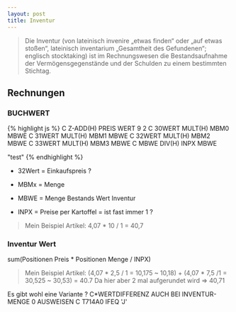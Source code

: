 ```yaml
---
layout: post
title: Inventur
---
```


>Die Inventur (von lateinisch invenire „etwas finden“ oder „auf etwas stoßen“, lateinisch inventarium „Gesamtheit des Gefundenen“; englisch stocktaking) ist im Rechnungswesen die Bestandsaufnahme der Vermögensgegenstände und der Schulden zu einem bestimmten Stichtag.

## Rechnungen 

### BUCHWERT
{% highlight js %}
 C                   Z-ADD(H)  PREIS         WERT              9 2
 C   30WERT          MULT(H)   MBM0          MBWE
 C   31WERT          MULT(H)   MBM1          MBWE
 C   32WERT          MULT(H)   MBM2          MBWE
 C   33WERT          MULT(H)   MBM3          MBWE
 C     MBWE          DIV(H)    INPX          MBWE

"test" 
{% endhighlight %}

* 32Wert = Einkaufspreis ?
* MBMx   = Menge  

* MBWE   = Menge Bestands Wert Inventur 

* INPX   = Preise per Kartoffel = ist fast immer 1 ?

>Mein Beispiel Artikel: 4,07 * 10 / 1 = 40,7 

### Inventur Wert

sum(Positionen Preis * Positionen Menge / INPX)

>Mein Beispiel Artikel: (4,07 * 2,5 / 1 = 10,175 ~ 10,18) + (4,07 * 7,5 /1 = 30,525 ~ 30,53) = 40.7 
Da hier aber 2 mal aufgerundet wird => 40,71

Es gibt wohl eine Variante ?
C*WERTDIFFERENZ AUCH BEI INVENTUR-MENGE 0 AUSWEISEN
     C     T714A0        IFEQ      'J'
